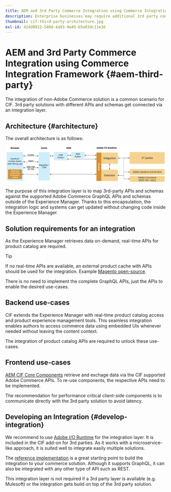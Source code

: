 ```yaml
---
title: AEM and 3rd Party Commerce Integration using Commerce Integration Framework
description: Enterprise businesses may require additional 3rd party commerce solutions to power their storefront. The Commerce Integration Framework (CIF) can be used in such integration scenarios to connect a 3rd party commerce solution to Adobe Experience Manager using I/O Runtime.
thumbnail: cif-third-party-architecture.jpg
exl-id: 42dd8922-540d-4a93-9e45-b5e83dc11e16
---
```

# AEM and 3rd Party Commerce Integration using Commerce Integration Framework {#aem-third-party}

The integration of non-Adobe Commerce solution is a common scenario for CIF. 3rd party solutions with different APIs and schemas get connected via an integration layer.

## Architecture {#architecture}

The overall architecture is as follows:

![AEM non-Magento/3rd Party Architecture Overview](../assets//AEM_nonMagento_Architecture.png)

The purpose of this integration layer is to map 3rd-party APIs and schemas against the supported Adobe Commerce GraphQL APIs and schemas outside of the Experience Manager. Thanks to this encapsulation, the integration logic and systems can get updated without changing code inside the Experience Manager.

## Solution requirements for an integration

As the Experience Manager retrieves data on-demand, real-time APIs for product catalog are required.

>[!TIP]
>
>If no real-time APIs are available, an external product cache with APIs should be used for the integration. Example [Magento open-source](https://magento.com/products/magento-open-source).

There is no need to implement the complete GraphQL APIs, just the APIs to enable the desired use-cases.

## Backend use-cases

CIF extends the Experience Manager with real-time product catalog access and product experience management tools. This seamless integration enables authors to access commerce data using embedded UIs whenever needed without leaving the content context.

The integration of product catalog APIs are required to unlock these use-cases.

## Frontend use-cases

[AEM CIF Core Components](https://github.com/adobe/aem-core-cif-components) retrieve and exchage data via the CIF supported Adobe Commerce APIs. To re-use components, the respective APIs need to be implemented.

The recommendation for performance critical client-side components is to communicate directly with the 3rd party solution to avoid latency.

## Developing an Integration {#develop-integration}

We recommend to use [Adobe I/O Runtime](https://www.adobe.io/apis/experienceplatform/runtime.html) for the integration layer. It is included in the CIF add-on for 3rd parties. As it works with a microservice-like approach, it is suited well to integrate easily multiple solutions.

The [reference implementation](https://github.com/adobe/commerce-cif-graphql-integration-reference) is a great starting point to build the integration to your commerce solution. Although it supports GraphQL, it can also be integrated with any other type of API such as REST.

This integration layer is not required if a 3rd party layer is available (e.g. Mulesoft) or the integration gets build on top of the 3rd party solution.
